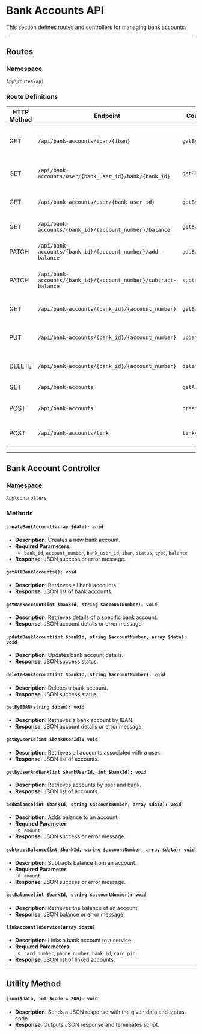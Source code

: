 # Bank Accounts API

This section defines routes and controllers for managing bank accounts.

---

## Routes

### Namespace
`App\routes\api`

### Route Definitions
| HTTP Method | Endpoint | Controller Method | Description |
|-------------|---------------------------------|----------------------------------|-----------------------------|
| GET | `/api/bank-accounts/iban/{iban}` | `getByIBAN` | Retrieve bank account by IBAN |
| GET | `/api/bank-accounts/user/{bank_user_id}/bank/{bank_id}` | `getByUserAndBank` | Retrieve accounts by user and bank |
| GET | `/api/bank-accounts/user/{bank_user_id}` | `getByUserId` | Retrieve accounts by user ID |
| GET | `/api/bank-accounts/{bank_id}/{account_number}/balance` | `getBalance` | Get balance of an account |
| PATCH | `/api/bank-accounts/{bank_id}/{account_number}/add-balance` | `addBalance` | Add balance to an account |
| PATCH | `/api/bank-accounts/{bank_id}/{account_number}/subtract-balance` | `subtractBalance` | Subtract balance from an account |
| GET | `/api/bank-accounts/{bank_id}/{account_number}` | `getBankAccount` | Get details of a bank account |
| PUT | `/api/bank-accounts/{bank_id}/{account_number}` | `updateBankAccount` | Update bank account details |
| DELETE | `/api/bank-accounts/{bank_id}/{account_number}` | `deleteBankAccount` | Delete a bank account |
| GET | `/api/bank-accounts` | `getAllBankAccounts` | Get all bank accounts |
| POST | `/api/bank-accounts` | `createBankAccount` | Create a new bank account |
| POST | `/api/bank-accounts/link` | `linkAccountToService` | Link bank account to service |

---

## Bank Account Controller

### Namespace
`App\controllers`

### Methods

#### `createBankAccount(array $data): void`
- **Description**: Creates a new bank account.
- **Required Parameters**:
    - `bank_id`, `account_number`, `bank_user_id`, `iban`, `status`, `type`, `balance`
- **Response**: JSON success or error message.

#### `getAllBankAccounts(): void`
- **Description**: Retrieves all bank accounts.
- **Response**: JSON list of bank accounts.

#### `getBankAccount(int $bankId, string $accountNumber): void`
- **Description**: Retrieves details of a specific bank account.
- **Response**: JSON account details or error message.

#### `updateBankAccount(int $bankId, string $accountNumber, array $data): void`
- **Description**: Updates bank account details.
- **Response**: JSON success status.

#### `deleteBankAccount(int $bankId, string $accountNumber): void`
- **Description**: Deletes a bank account.
- **Response**: JSON success status.

#### `getByIBAN(string $iban): void`
- **Description**: Retrieves a bank account by IBAN.
- **Response**: JSON account details or error message.

#### `getByUserId(int $bankUserId): void`
- **Description**: Retrieves all accounts associated with a user.
- **Response**: JSON list of accounts.

#### `getByUserAndBank(int $bankUserId, int $bankId): void`
- **Description**: Retrieves accounts by user and bank.
- **Response**: JSON list of accounts.

#### `addBalance(int $bankId, string $accountNumber, array $data): void`
- **Description**: Adds balance to an account.
- **Required Parameter**:
    - `amount`
- **Response**: JSON success or error message.

#### `subtractBalance(int $bankId, string $accountNumber, array $data): void`
- **Description**: Subtracts balance from an account.
- **Required Parameter**:
    - `amount`
- **Response**: JSON success or error message.

#### `getBalance(int $bankId, string $accountNumber): void`
- **Description**: Retrieves the balance of an account.
- **Response**: JSON balance or error message.

#### `linkAccountToService(array $data)`
- **Description**: Links a bank account to a service.
- **Required Parameters**:
    - `card_number`, `phone_number`, `bank_id`, `card_pin`
- **Response**: JSON list of linked accounts.

---

## Utility Method

#### `json($data, int $code = 200): void`
- **Description**: Sends a JSON response with the given data and status code.
- **Response**: Outputs JSON response and terminates script.
